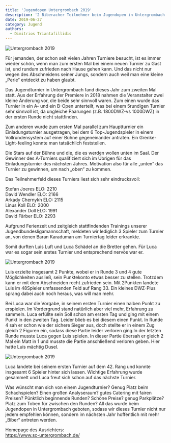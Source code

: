```yaml
---
title: 'Jugendopen Untergrombach 2019'
description: '2 Biberacher Teilnehmer beim Jugendopen in Untergrombach'
date: 2019-06-27
category: Jugend
authors:
  - Dimitrios Triantafillidis
---
```


![Untergrombach 2019](/assets/blog/20190627.jugendopen-untergrombach-2019/ugrombach2019_3.png)

Für jemanden, der schon seit vielen Jahren Turniere besucht, ist es immer wieder schön, wenn man zum ersten Mal bei einem neuen Turnier zu Gast ist, und rundum zufrieden nach Hause gehen kann. Und das nicht nur wegen des Abschneidens seiner Jungs, sondern auch weil man eine kleine „Perle“ entdeckt zu haben glaubt.

Das Jugendturnier in Untergrombach fand dieses Jahr zum zweiten Mal statt. Aus der Erfahrung der Premiere in 2018 nahmen die Veranstalter zwei kleine Änderung vor, die beide sehr sinnvoll waren. Zum einen wurde das Turnier in ein A- und ein B-Open unterteilt, was bei einem 5rundigen Turnier sehr sinnvoll ist, da ungleiche Paarungen (z.B. 1800DWZ-vs 1000DWZ) in der ersten Runde nicht stattfinden.

Zum anderen wurde zum ersten Mal parallel zum Hauptturnier ein Einladungsturnier ausgetragen, bei dem 6 Top-Jugendspieler in einem Vollrundensystem auf einer Bühne gegeneinander antraten. Ein Grenke-Light-feeling konnte man tatsächlich feststellen.

Die Stars auf der Bühne und die, die es werden wollen unten im Saal. Der Gewinner des A-Turniers qualifiziert sich im Übrigen für das Einladungsturnier des nächsten Jahres. Motivation also für alle „unten“ das Turnier zu gewinnen, um nach „oben“ zu kommen.

Das Teilnehmerfeld dieses Turniers liest sich sehr eindrucksvoll:

Stefan Joeres ELO: 2210\
David Wendler ELO: 2166\
Arkady Chernykh ELO: 2115\
Linus Koll ELO: 2000\
Alexander Doll ELO: 1991\
David Färber ELO: 2293

Aufgrund Ferienzeit und zeitgleich stattfindenden Trainings unserer Jugendbundesligamannschaft, meldeten wir lediglich 3 Spieler zum Turnier an, von denen Baran Karaduman am Turniertag leider erkrankte.

Somit durften Luis Luft und Luca Schädel an die Bretter gehen. Für Luca war es sogar sein erstes Turnier und entsprechend nervös war er.

![Untergrombach 2019](/assets/blog/20190627.jugendopen-untergrombach-2019/ugrombach2019_1.png)

Luis erzielte insgesamt 2 Punkte, wobei er in Runde 3 und 4 gute Möglichkeiten ausließ, sein Punktekonto etwas besser zu stellen. Trotzdem kann er mit dem Abschneiden recht zufrieden sein. Mit 2Punkten landete Luis im 48Spieler umfassenden Feld auf Rang 33.
Ein kleines DWZ-Plus sprang dabei auch noch heraus, was will man mehr.

Bei Luca war die Vorgabe, in seinem ersten Turnier einen halben Punkt zu erspielen. Im Vordergrund stand natürlich aber viel mehr, Erfahrung zu sammeln. Luca erfüllte sein Soll schon am ersten Tag und ging mit einem Punkt in den zweiten Tag. Leider blieb es bei diesem einen Punkt. In Runde 4 sah er schon wie der sichere Sieger aus, doch stellte er in einem Zug gleich 2 Figuren ein, sodass diese Partie leider verloren ging.In der letzten Runde musste Luca gegen Luis spielen. In dieser Partie übersah er gleich 2 Mal ein Matt in 1 und musste die Partie anschließend verloren geben. Hier hatte Luis mächtig Dusel.

![Untergrombach 2019](/assets/blog/20190627.jugendopen-untergrombach-2019/ugrombach2019_2.png)

Luca landete bei seinem ersten Turnier auf dem 42. Rang und konnte insgesamt 6 Spieler hinter sich lassen. Wichtige Erfahrung wurde gesammelt und Luca freut sich schon auf das nächste Turnier.

Was wünscht man sich von einem Jugendturnier? Genug Platz beim Schachspielen? Einen großen Analyseraum? gutes Catering mit fairen Preisen? Pünktlich beginnende Runden? Schöne Preise? genug Parkplätze? Platz zum Toben für zwischen den Runden? All das wurde beim Jugendopen in Untergrombach geboten, sodass wir dieses Turnier nicht nur jedem empfehlen können, sondern im nächsten Jahr hoffentlich mit mehr „Biber“ antreten werden.

Homepage des Ausrichters:\
https://www.sc-untergrombach.de/
